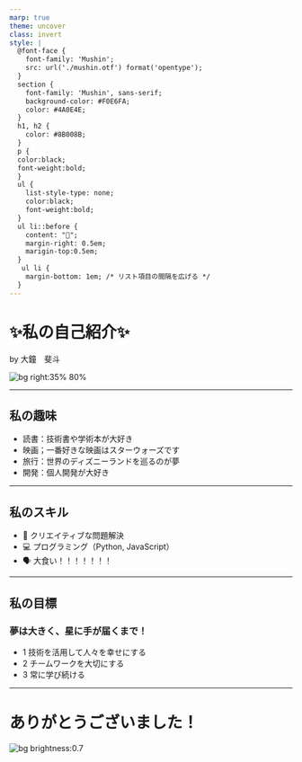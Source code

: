 ```yaml
---
marp: true
theme: uncover
class: invert
style: |
  @font-face {
    font-family: 'Mushin';
    src: url('./mushin.otf') format('opentype');
  }
  section {
    font-family: 'Mushin', sans-serif;
    background-color: #F0E6FA;
    color: #4A0E4E;
  }
  h1, h2 {
    color: #8B008B;
  }
  p {
  color:black;
  font-weight:bold;
  }
  ul {
    list-style-type: none;
    color:black;
    font-weight:bold;
  }
  ul li::before {
    content: "🌟";
    margin-right: 0.5em;
    marigin-top:0.5em;
  }
   ul li {
    margin-bottom: 1em; /* リスト項目の間隔を広げる */
  }
---
```


<!-- 表紙スライド -->
# ✨私の自己紹介✨

by 大鐘　斐斗

![bg right:35% 80%](https://via.placeholder.com/500x500.png?text=Your+Photo)

---

<!-- 興味・趣味のスライド -->
## 私の趣味

- 読書：技術書や学術本が大好き
- 映画；一番好きな映画はスターウォーズです
- 旅行：世界のディズニーランドを巡るのが夢
- 開発：個人開発が大好き

---

<!-- スキルのスライド -->
## 私のスキル

- 🎨 クリエイティブな問題解決
- 💻 プログラミング（Python, JavaScript）
- 🗣️ 大食い！！！！！！！

---

<!-- 目標のスライド -->
## 私の目標

### 夢は大きく、星に手が届くまで！

- 1 技術を活用して人々を幸せにする
- 2 チームワークを大切にする
- 3 常に学び続ける

---

<!-- 締めくくりのスライド -->
# ありがとうございました！


![bg brightness:0.7](https://via.placeholder.com/1000x600.png?text=Magical+Background)